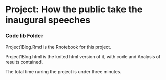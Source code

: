 # Project: How the public take the inaugural speeches
### Code lib Folder

Project1Blog.Rmd is the Rnotebook for this project. 

Project1Blog.html is the knited html version of it, with code and Analysis of results contained.

The total time runing the project is under three minutes.

